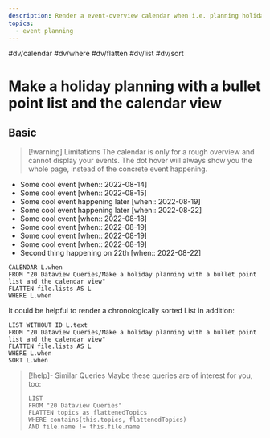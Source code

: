 ```yaml
---
description: Render a event-overview calendar when i.e. planning holidays
topics:
  - event planning
---
```

#dv/calendar #dv/where #dv/flatten #dv/list #dv/sort 

# Make a holiday planning with a bullet point list and the calendar view

## Basic 

> [!warning] Limitations
> The calendar is only for a rough overview and cannot display your events. The dot hover will always show you the whole page, instead of the concrete event happening.

- Some cool event [when:: 2022-08-14]
- Some cool event [when:: 2022-08-15]
- Some cool event happening later [when:: 2022-08-19]
- Some cool event happening later [when:: 2022-08-22]
- Some cool event [when:: 2022-08-18]
- Some cool event [when:: 2022-08-19]
- Some cool event [when:: 2022-08-19]
- Some cool event [when:: 2022-08-19]
- Second thing happening on 22th [when:: 2022-08-22]


```dataview
CALENDAR L.when
FROM "20 Dataview Queries/Make a holiday planning with a bullet point list and the calendar view"
FLATTEN file.lists AS L
WHERE L.when
```
It could be helpful to render a chronologically sorted List in addition:

```dataview
LIST WITHOUT ID L.text
FROM "20 Dataview Queries/Make a holiday planning with a bullet point list and the calendar view"
FLATTEN file.lists AS L
WHERE L.when
SORT L.when
```

> [!help]- Similar Queries
> Maybe these queries are of interest for you, too:
> ```dataview
> LIST
> FROM "20 Dataview Queries"
> FLATTEN topics as flattenedTopics
> WHERE contains(this.topics, flattenedTopics)
> AND file.name != this.file.name
> ```